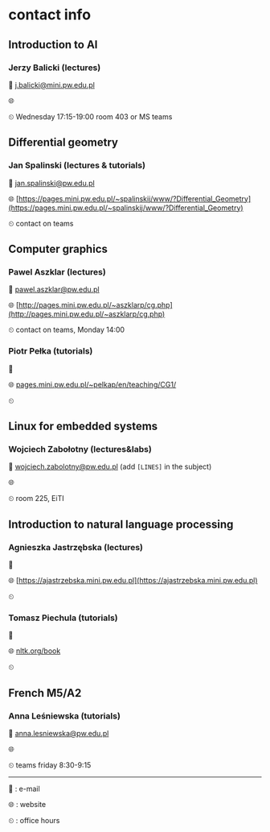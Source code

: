 # contact info

## Introduction to AI

### Jerzy Balicki (lectures)

📧 j.balicki@mini.pw.edu.pl

🌐 []()

⏲ Wednesday 17:15-19:00 room 403 or MS teams

## Differential geometry

### Jan Spalinski (lectures & tutorials)

📧 jan.spalinski@pw.edu.pl

🌐 [https://pages.mini.pw.edu.pl/~spalinskij/www/?Differential_Geometry](https://pages.mini.pw.edu.pl/~spalinskij/www/?Differential_Geometry)

⏲ contact on teams

## Computer graphics

### Pawel Aszklar (lectures)

📧 pawel.aszklar@pw.edu.pl

🌐 [http://pages.mini.pw.edu.pl/~aszklarp/cg.php](http://pages.mini.pw.edu.pl/~aszklarp/cg.php)

<!--
	user: CGHA
	password: CG2022
-->

⏲ contact on teams, Monday 14:00

### Piotr Pełka (tutorials)

📧

🌐 [pages.mini.pw.edu.pl/~pelkap/en/teaching/CG1/](pages.mini.pw.edu.pl/~pelkap/en/teaching/CG1/)

⏲

<!--
	user: cg12022
	password: student2022
-->

## Linux for embedded systems

### Wojciech Zabołotny (lectures&labs)

📧 wojciech.zabolotny@pw.edu.pl (add `[LINES]` in the subject)

🌐 []()

⏲ room 225, EiTI

## Introduction to natural language processing

### Agnieszka Jastrzębska (lectures)

📧

🌐 [https://ajastrzebska.mini.pw.edu.pl](https://ajastrzebska.mini.pw.edu.pl)

⏲

<!-- password: 1q2w3e4r -->

### Tomasz Piechula (tutorials)

📧

🌐 [nltk.org/book](https://nltk.org/book)

⏲

## French M5/A2

### Anna Leśniewska (tutorials)

📧 anna.lesniewska@pw.edu.pl

🌐 []()

⏲ teams friday 8:30-9:15

---

📧 : e-mail

🌐 : website

⏲ : office hours
